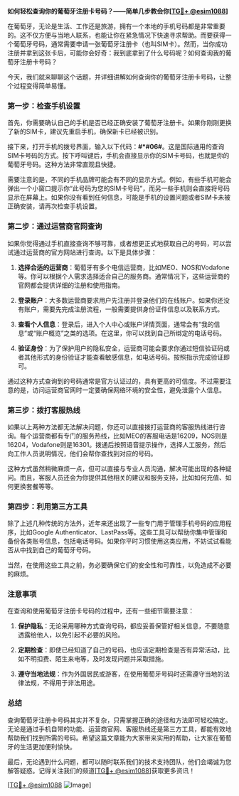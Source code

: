 **如何轻松查询你的葡萄牙注册卡号码？——简单几步教会你[[TG💪+ @esim1088](https://t.me/s/esim1088)]**

在葡萄牙，无论是生活、工作还是旅游，拥有一个本地的手机号码都是非常重要的。这不仅方便与当地人联系，也能让你在紧急情况下快速寻求帮助。而要获得一个葡萄牙号码，通常需要申请一张葡萄牙注册卡（也叫SIM卡）。然而，当你成功注册并拿到这张卡后，可能你会好奇：我到底拿到了什么号码呢？如何查询我的葡萄牙注册卡号码？

今天，我们就来聊聊这个话题，并详细讲解如何查询你的葡萄牙注册卡号码，让整个过程变得简单易懂。

### **第一步：检查手机设置**

首先，你需要确认自己的手机是否已经正确安装了葡萄牙注册卡。如果你刚刚更换了新的SIM卡，建议先重启手机，确保新卡已经被识别。

接下来，打开手机的拨号界面，输入以下代码：**#*#06#**。这是国际通用的查询SIM卡号码的方式。按下呼叫键后，手机会直接显示你的SIM卡号码，也就是你的葡萄牙号码。这种方法非常直观且快捷。

需要注意的是，不同的手机品牌可能会有不同的显示方式。例如，有些手机可能会弹出一个小窗口提示你“此号码为您的SIM卡号码”，而另一些手机则会直接将号码显示在屏幕上。如果你没有看到任何信息，可能是手机的设置问题或者SIM卡未被正确安装，请再次检查手机设置。

### **第二步：通过运营商官网查询**

如果你觉得通过手机直接查询不够可靠，或者想更正式地获取自己的号码，可以尝试通过运营商的官方网站进行查询。以下是具体步骤：

1. **选择合适的运营商**：葡萄牙有多个电信运营商，比如MEO、NOS和Vodafone等。你可以根据个人需求选择适合自己的服务商。通常情况下，这些运营商的官网都会提供详细的注册和使用指南。
   
2. **登录账户**：大多数运营商要求用户先注册并登录他们的在线账户。如果你还没有账户，需要先完成注册流程，一般需要提供身份证件信息以及联系方式。

3. **查看个人信息**：登录后，进入个人中心或账户详情页面，通常会有“我的信息”或“账户概览”之类的选项。在这里，你可以找到自己所绑定的电话号码。

4. **验证身份**：为了保护用户的隐私安全，运营商可能会要求你通过短信验证码或者其他形式的身份验证才能查看敏感信息，如电话号码。按照指示完成验证即可。

通过这种方式查询到的号码通常是官方认证过的，具有更高的可信度。不过需要注意的是，访问运营商官网时一定要确保网络环境的安全性，避免泄露个人信息。

### **第三步：拨打客服热线**

如果以上两种方法都无法解决问题，你还可以直接拨打运营商的客服热线进行咨询。每个运营商都有专门的服务热线，比如MEO的客服电话是16209，NOS则是16204，Vodafone则是16301。拨通后按照语音提示操作，选择人工服务，然后向工作人员说明情况，他们会帮你查找到对应的号码。

这种方式虽然稍微麻烦一点，但可以直接与专业人员沟通，解决可能出现的各种疑问。而且，客服人员还会为你提供其他相关的建议和服务支持，比如如何充值、如何更换套餐等等。

### **第四步：利用第三方工具**

除了上述几种传统的方法外，近年来还出现了一些专门用于管理手机号码的应用程序，比如Google Authenticator、LastPass等。这些工具可以帮助你集中管理和备份各类账号信息，包括电话号码。如果你平时习惯使用这类应用，不妨试试看能否从中找到自己的葡萄牙号码。

当然，在使用这些工具之前，务必要确保它们的安全性和可靠性，以免造成不必要的麻烦。

### **注意事项**

在查询和使用葡萄牙注册卡号码的过程中，还有一些细节需要注意：

1. **保护隐私**：无论采用哪种方式查询号码，都应妥善保管好相关信息，不要随意透露给他人，以免引起不必要的风险。

2. **定期检查**：即使已经知道了自己的号码，也应该定期检查是否有异常活动，比如不明扣费、陌生来电等，及时发现问题并采取措施。

3. **遵守当地法规**：作为外国居民或游客，在使用葡萄牙号码时还需遵守当地的法律法规，不得用于非法用途。

### **总结**

查询葡萄牙注册卡号码其实并不复杂，只需掌握正确的途径和方法即可轻松搞定。无论是通过手机自带的功能、运营商官网、客服热线还是第三方工具，都能有效地帮助我们找到所需的号码。希望这篇文章能为大家带来实用的帮助，让大家在葡萄牙的生活更加便利愉快。

最后，无论遇到什么问题，都可以随时联系我们的技术支持团队，他们会竭诚为您解答疑惑。记得关注我们的频道[[TG💪+ @esim1088](https://t.me/s/esim1088)]获取更多资讯！

[[TG💪+ @esim1088](https://t.me/s/esim1088) ![Image](https://i.postimg.cc/4NQfJmqS/Snipaste-2025-05-13-00-14-12.png)]